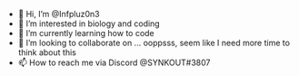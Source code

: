 - 👋 Hi, I’m @Infpluz0n3
- 👀 I’m interested in biology and coding
- 🌱 I’m currently learning how to code
- 💞️ I’m looking to collaborate on ... ooppsss, seem like I need more time to think about this
- 📫 How to reach me via Discord @SYNKOUT#3807

<!---
Infpluz0n3/Infpluz0n3 is a ✨ special ✨ repository because its `README.md` (this file) appears on your GitHub profile.
You can click the Preview link to take a look at your changes.
--->
